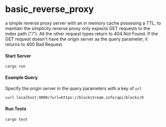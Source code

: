 # basic_reverse_proxy
a simple reverse proxy server with an in memory cache possesing a TTL, to maintain the simplicity reverse proxy only expects GET requests to the index path ("/"). All the other request
types return to 404 Not Found. If the GET request doesn't have the origin server as the query parameter,
it returns to 400 Bad Request.

#### Start Server

```
cargo run
```

#### Example Query
Specify the origin server in the query parameters with a key of `url`
```
curl localhost:9000/?url=https://blockstream.info/api/blocks/0
```

#### Run Tests
```
cargo test
```
